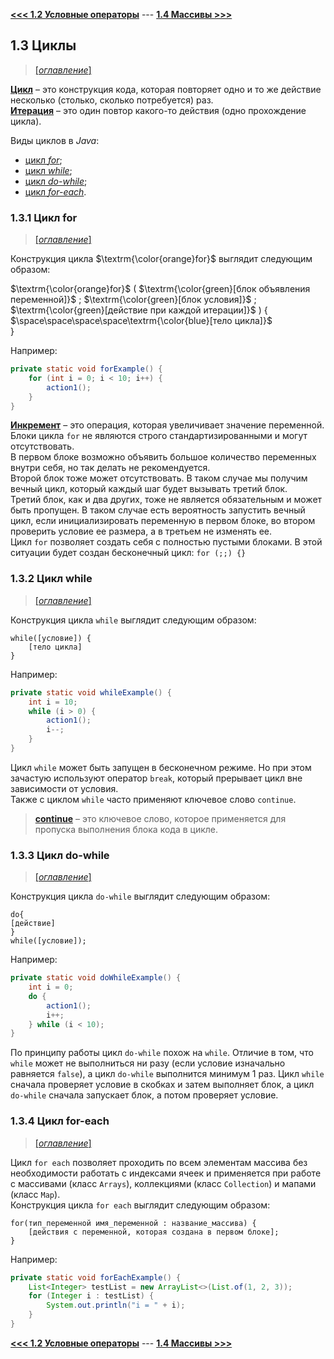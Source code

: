 [**<<< 1.2 Условные операторы**](/conspect/01_02.md/#12-условные-операторы) ---
[**1.4 Массивы >>>**](/conspect/01_04.md/#14-массивы)

## 1.3 Циклы

> [[_оглавление_]](../README.md/#13-циклы)

[**Цикл**](/conspect/definitions.md/#ц) – это конструкция кода, которая повторяет одно и то же действие несколько
(столько, сколько потребуется) раз.  
[**Итерация**](/conspect/definitions.md/#и) – это один повтор какого-то действия (одно прохождение цикла).

Виды циклов в _Java_:

- [цикл _for_](/conspect/01_03.md/#131-цикл-for);
- [цикл _while_](/conspect/01_03.md/#132-цикл-while);
- [цикл _do-while_](/conspect/01_03.md/#133-цикл-do-while);
- [цикл _for-each_](/conspect/01_03.md/#134-цикл-for-each).

### 1.3.1 Цикл for

> [[_оглавление_]](../README.md/#13-циклы)

Конструкция цикла $\textrm{\color{orange}for}$ выглядит следующим образом:

$\textrm{\color{orange}for}$ ( $\textrm{\color{green}[блок объявления переменной]}$ ;
$\textrm{\color{green}[блок условия]}$ ; $\textrm{\color{green}[действие при каждой итерации]}$ ) {  
$\space\space\space\space\textrm{\color{blue}[тело цикла]}$  
}

Например:

```java
private static void forExample() {
    for (int i = 0; i < 10; i++) {
        action1();
    }
}
```

[**Инкремент**](/conspect/definitions.md/#и) – это операция, которая увеличивает значение переменной.  
Блоки цикла `for` не являются строго стандартизированными и могут отсутствовать.  
В первом блоке возможно объявить большое количество переменных внутри себя, но так делать не рекомендуется.  
Второй блок тоже может отсутствовать. В таком случае мы получим вечный цикл, который каждый шаг будет вызывать третий
блок.  
Третий блок, как и два других, тоже не является обязательным и может быть пропущен. В таком случае есть вероятность
запустить вечный цикл, если инициализировать переменную в первом блоке, во втором проверить условие ее размера, а в
третьем не изменять ее.  
Цикл `for` позволяет создать себя с полностью пустыми блоками. В этой ситуации будет создан бесконечный
цикл: `for (;;) {}`

### 1.3.2 Цикл while

> [[_оглавление_]](../README.md/#13-циклы)

Конструкция цикла `while` выглядит следующим образом:

```text
while([условие]) {
    [тело цикла]
}
```

Например:

```java
private static void whileExample() {
    int i = 10;
    while (i > 0) {
        action1();
        i--;
    }
}
```

Цикл `while` может быть запущен в бесконечном режиме. Но при этом зачастую используют оператор `break`, который
прерывает цикл вне зависимости от условия.  
Также с циклом `while` часто применяют ключевое слово `continue`.

> [**continue**](/conspect/definitions.md/#c) – это ключевое слово, которое применяется для пропуска выполнения блока
> кода в цикле.

### 1.3.3 Цикл do-while

> [[_оглавление_]](../README.md/#13-циклы)

Конструкция цикла `do-while` выглядит следующим образом:

```text 
do{
[действие]
}
while([условие]);
```

Например:

```java
private static void doWhileExample() {
    int i = 0;
    do {
        action1();
        i++;
    } while (i < 10);
}
```

По принципу работы цикл `do-while` похож на `while`. Отличие в том, что `while` может не выполниться ни разу (если
условие изначально равняется `false`), а цикл `do-while` выполнится минимум 1 раз.
Цикл `while` сначала проверяет условие в скобках и затем выполняет блок, а цикл `do-while` сначала запускает блок, а
потом проверяет условие.

### 1.3.4 Цикл for-each

> [[_оглавление_]](../README.md/#13-циклы)

Цикл `for each` позволяет проходить по всем элементам массива без необходимости работать с индексами ячеек и применяется
при работе с массивами (класс `Arrays`), коллекциями (класс `Collection`) и мапами (класс `Map`).  
Конструкция цикла `for each` выглядит следующим образом:

```text
for(тип_переменной имя_переменной : название_массива) {
    [действия с переменной, которая создана в первом блоке];
}
```

Например:

```java
private static void forEachExample() {
    List<Integer> testList = new ArrayList<>(List.of(1, 2, 3));
    for (Integer i : testList) {
        System.out.println("i = " + i);
    }
}
```

[**<<< 1.2 Условные операторы**](/conspect/01_02.md/#12-условные-операторы) ---
[**1.4 Массивы >>>**](/conspect/01_04.md/#14-массивы)